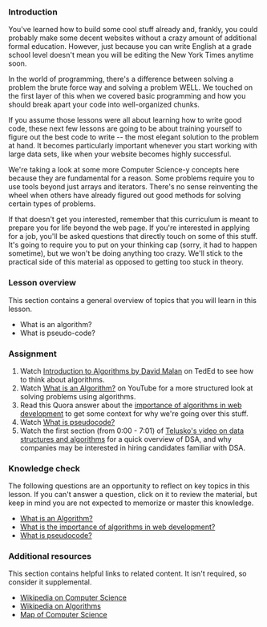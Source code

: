 ### Introduction

You've learned how to build some cool stuff already and, frankly, you could probably make some decent websites without a crazy amount of additional formal education. However, just because you can write English at a grade school level doesn't mean you will be editing the New York Times anytime soon.

In the world of programming, there's a difference between solving a problem the brute force way and solving a problem WELL. We touched on the first layer of this when we covered basic programming and how you should break apart your code into well-organized chunks.  

If you assume those lessons were all about learning how to write good code, these next few lessons are going to be about training yourself to figure out the best code to write -- the most elegant solution to the problem at hand.  It becomes particularly important whenever you start working with large data sets, like when your website becomes highly successful.

We're taking a look at some more Computer Science-y concepts here because they are fundamental for a reason. Some problems require you to use tools beyond just arrays and iterators. There's no sense reinventing the wheel when others have already figured out good methods for solving certain types of problems.

If that doesn't get you interested, remember that this curriculum is meant to prepare you for life beyond the web page. If you're interested in applying for a job, you'll be asked questions that directly touch on some of this stuff.  It's going to require you to put on your thinking cap (sorry, it had to happen sometime), but we won't be doing anything too crazy. We'll stick to the practical side of this material as opposed to getting too stuck in theory.

### Lesson overview

This section contains a general overview of topics that you will learn in this lesson.

- What is an algorithm?
- What is pseudo-code?

### Assignment

<div class="lesson-content__panel" markdown="1">

  1. Watch [Introduction to Algorithms by David Malan](https://www.youtube.com/watch?v=6hfOvs8pY1k) on TedEd to see how to think about algorithms.
  1. Watch [What is an Algorithm?](https://youtu.be/e_WfC8HwVB8) on YouTube for a more structured look at solving problems using algorithms.
  1. Read this Quora answer about the [importance of algorithms in web development](https://qr.ae/py3NAc) to get some context for why we're going over this stuff.
  1. Watch [What is pseudocode?](https://www.youtube.com/watch?v=Rg-fO7rDsds)
  1. Watch the first section (from 0:00 - 7:01) of [Telusko's video on data structures and algorithms](https://www.youtube.com/watch?v=xWLxhF3b5P8) for a quick overview of DSA, and why companies may be interested in hiring candidates familiar with DSA.

</div>

### Knowledge check

The following questions are an opportunity to reflect on key topics in this lesson. If you can't answer a question, click on it to review the material, but keep in mind you are not expected to memorize or master this knowledge.

- [What is an Algorithm?](https://youtu.be/e_WfC8HwVB8)
- [What is the importance of algorithms in web development?](https://qr.ae/py3NAc)
- [What is pseudocode?](https://www.youtube.com/watch?v=Rg-fO7rDsds)

### Additional resources

This section contains helpful links to related content. It isn't required, so consider it supplemental.

- [Wikipedia on Computer Science](http://en.wikipedia.org/wiki/Computer_science)
- [Wikipedia on Algorithms](http://en.wikipedia.org/wiki/Algorithm)
- [Map of Computer Science](https://youtu.be/SzJ46YA_RaA)
